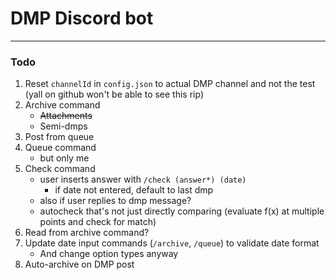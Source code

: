 # DMP Discord bot

---
### Todo
1. Reset `channelId` in `config.json` to actual DMP channel and not the test (yall on github won't be able to see this rip)
2. Archive command
    * ~~Attachments~~
    * Semi-dmps
3. Post from queue
4. Queue command
    * but only me
5. Check command
    * user inserts answer with `/check (answer*) (date)`
      * if date not entered, default to last dmp
    * also if user replies to dmp message?
    * autocheck that's not just directly comparing (evaluate f(x) at multiple points and check for match)
6. Read from archive command?
7. Update date input commands (`/archive`, `/queue`) to validate date format
    * And change option types anyway
8. Auto-archive on DMP post